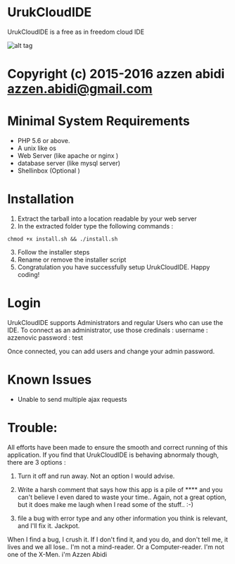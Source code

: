 # UrukCloudIDE
UrukCloudIDE is a free as in freedom cloud IDE

![alt tag](https://github.com/azzenovic/UrukCloudIDE/blob/master/src/public/img/UCIDE-logo.png)

# Copyright (c) 2015-2016 azzen abidi <azzen.abidi@gmail.com>


# Minimal System Requirements
- PHP 5.6 or above.
- A unix like os
- Web Server (like apache or nginx )
- database server (like mysql server)
- Shellinbox (Optional )

# Installation
1. Extract the tarball into a location readable by your web server
2. In the extracted folder type the following commands : 

```
chmod +x install.sh && ./install.sh
```

3. Follow the installer steps 
4. Rename or remove the installer script
5. Congratulation you have successfully setup UrukCloudIDE. Happy coding!

# Login
UrukCloudIDE supports Administrators and regular Users who can use the IDE. To connect as an administrator, use those credinals :
username : azzenovic
 password : test

Once connected, you can add users and change your admin password.

# Known Issues
- Unable to send multiple ajax requests

# Trouble:

All efforts have been made to ensure the smooth and correct running of this application.
If you find that UrukCloudIDE is behaving abnormaly though, there are 3 options :

1) Turn it off and run away. Not an option I would advise.

2) Write a harsh comment that says how this app is a pile of **** and you can't believe I
even dared to waste your time.. Again, not a great option, but it does make me laugh when I
read some of the stuff.. :-)

3) file a bug  with error type and any other
information you think is relevant, and I'll fix it. Jackpot.

When I find a bug, I crush it. If I don't find it, and you do, and don't tell me, it lives and we all
lose.. I'm not a mind-reader. Or a Computer-reader. I'm not one of the X-Men.
i'm Azzen Abidi

